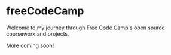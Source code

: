# freeCodeCamp
Welcome to my journey through <a href="freecodecamp.com">Free Code Camp's</a> open source coursework and projects. 

More coming soon! 

